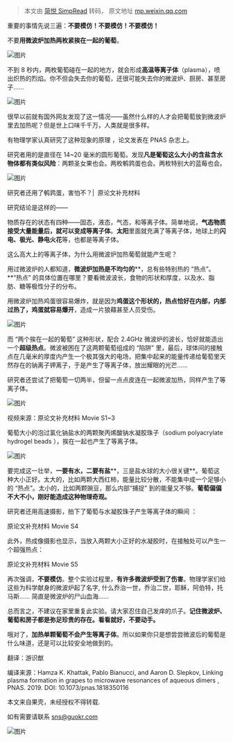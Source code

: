 > 本文由 [简悦 SimpRead](http://ksria.com/simpread/) 转码， 原文地址 [mp.weixin.qq.com](https://mp.weixin.qq.com/s/zTqeidD1cDnj3d5_iU5q8A)

重要的事情先说三遍：**不要模仿！不要模仿！不要模仿！**

  

不要**用微波炉加热两枚紧挨在一起的葡萄**。

  

![图片](https://mmbiz.qpic.cn/mmbiz_jpg/icZklJrRfHgBu4r7k9Bic5DAvnWAHmNSsCVDU00hbd2PTxrL9KttSsQjcY8XicxELtGnZDiaJMNxPdtKrf9sYVV8Xw/640?wx_fmt=jpeg)

不到 8 秒内，两枚葡萄碰在一起的地方，就会形成**高温等离子体**（plasma），喷出炽热的烈焰。你不但会失去你的葡萄，还很可能失去你的微波炉、厨房、甚至房子……  

  

![图片](https://mmbiz.qpic.cn/mmbiz_gif/icZklJrRfHgBu4r7k9Bic5DAvnWAHmNSsCODczhWVtfQ7o2KAfxcRrYC5I0XEPDFW2OQTrMJd7ToMWUypXGaRjGQ/640?wx_fmt=gif)

很早以前就有国外网友发现了这一情况——虽然什么样的人才会把葡萄放到微波炉里去加热呢？但是世上口味千千万，人类就是很多样。  

  

有物理学家认真研究了这种现象的原理 ，论文发表在 PNAS 杂志上。

  

研究者用的是直径在 14~20 毫米的圆形葡萄。发现**凡是葡萄这么大小的含盐含水物体都有类似风险**：两颗圣女果也会。两枚鹌鹑蛋也会。两枚特别大的蓝莓也会。

  

![图片](https://mmbiz.qpic.cn/mmbiz_jpg/icZklJrRfHgBu4r7k9Bic5DAvnWAHmNSsCaQibXicicrr1ic2lmXHWMnibm0kbCID6icUI8LicNwibaoNtPibTSAJbMfCKwEQ/640?wx_fmt=jpeg)

研究者还用了鹌鹑蛋，害怕不？|  原论文补充材料

  

研究结论是这样的——

  

物质存在的状态有四种——固态，液态，气态，和等离子体。简单地说，**气态物质接受大量能量后，就可以变成等离子体**。**太阳**里面就充满了等离子体，地球上的**闪电、极光、静电火花**等，也都是等离子体。

  

这么高大上的等离子体，为什么用微波炉加热葡萄就能产生呢？

  

用过微波炉的人都知道，**微波炉加热是不均匀的****，总有些特别热的 “热点”。**“热点” 的具体位置在哪里？要看微波波长，食物的形状和厚度，以及水、脂肪、糖等极性分子的分布。

  

用微波炉加热鸡蛋很容易爆炸，就是因为**鸡蛋这个形状的，热点恰好在内部，内部过热了，鸡蛋就容易爆开**，造成一片狼藉甚至人员受伤。

  

![图片](https://mmbiz.qpic.cn/mmbiz_gif/icZklJrRfHgBu4r7k9Bic5DAvnWAHmNSsCQQkxfo3uSUNKbTq8zyTxLMnMGfp4ibqRUD9ALCoVepNcjLWGyjQib7jA/640?wx_fmt=gif)

  

而 “两个挨在一起的葡萄” 这种形状，配合 2.4GHz 微波炉的波长，恰好就能造出一个**超级热点**。微波被困在了这两颗葡萄组成的 “陷阱” 里，最后，球体间的接触点在几毫米的厚度内产生一个极其强大的电场，把集中起来的能量传递给葡萄里天然存在的钠离子钾离子，于是产生了等离子体，放出耀眼的光芒……

  

研究者还尝试了把葡萄一切两半，但留一点点皮连在一起微波加热，同样产生了等离子体。

  

![图片](https://mmbiz.qpic.cn/mmbiz_gif/icZklJrRfHgBu4r7k9Bic5DAvnWAHmNSsCicXWicu1mIWCJ1ZPgvX3CDKBNzO4Vo2jobWuM7ngDorLGZN4iaACeF89Q/640?wx_fmt=gif)

视频来源：原论文补充材料 Movie S1~3

  

葡萄大小的泡过氯化钠盐水的两颗聚丙烯酸钠水凝胶珠子（sodium polyacrylate hydrogel beads ），挨在一起也产生了等离子体。  

  

![图片](https://mmbiz.qpic.cn/mmbiz_gif/icZklJrRfHgBu4r7k9Bic5DAvnWAHmNSsCmicJNhmH5POqlN3us6rmVwibgrmnFc81O4cn6GSBe6YPJEMUiaXrsbvgw/640?wx_fmt=gif)

要完成这一壮举，**一要有水，二要有盐****，三是盐水球的大小很关键**。葡萄这种大小正好。太大的，比如两颗大西红柿，能量比较分散，不能集中成一个足够小的 “热点”。太小的，比如两颗豌豆，那么内部“捕捉” 到的能量又不够。**葡萄偏偏不大不小，刚好能造成这种物理奇观。**

  

研究者还用高速摄影，拍下了葡萄与水凝胶珠子产生等离子体的瞬间 ：

  

原论文补充材料 Movie S4  

  
此外，热成像摄影也显示，当放入两颗大小正好的水凝胶时，在接触处可以产生一个超强热点：

原论文补充材料 Movie S5

  

再次强调，**不要模仿**。整个实验过程里，**有许多微波炉受到了伤害**。物理学家们给这些为科学献身的微波炉起了名字, 什么乔治一世，乔治二世，耶稣，阿伯特，托马斯…… 简直是微波炉的尸山血海……  

总而言之，不建议在家里重复此实验。请大家忍住自己发痒的爪子。**记住微波炉、葡萄和房子都是弥足珍贵的存在。看看就好，不要动手。**

  

哦对了，**加热单颗葡萄不会产生等离子体**。所以如果你只是想尝尝微波后的葡萄是什么味道，还是可以比较安全地做到的。

翻译：游识猷

编译来源：Hamza K. Khattak, Pablo Bianucci, and Aaron D. Slepkov, Linking plasma formation in grapes to microwave resonances of aqueous dimers , PNAS. 2019. DOI: 10.1073/pnas.1818350116

  

本文来自果壳，未经授权不得转载.

如有需要请联系 sns@guokr.com

![图片](https://mmbiz.qpic.cn/mmbiz_jpg/icZklJrRfHgBzxWBlaUkBiaAjXics0IeWuvFia6I6wBaaTicnc9GjDGjT8wt26c0JNgq9P6drjhniaa4a0oH6BSOiaYfQ/640?wx_fmt=jpeg)